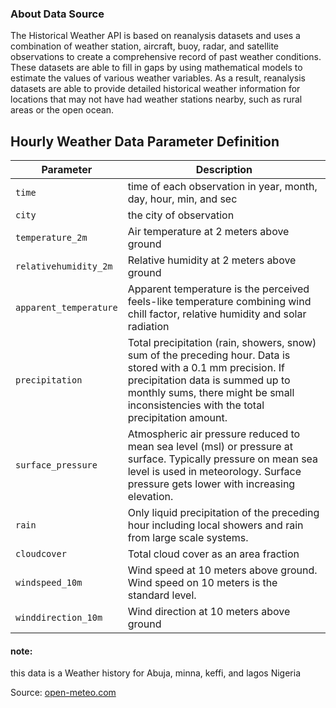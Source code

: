 ### About Data Source
The Historical Weather API is based on reanalysis datasets and uses a combination of weather station, aircraft, buoy, radar, and satellite observations to create a comprehensive record of past weather conditions. These datasets are able to fill in gaps by using mathematical models to estimate the values of various weather variables. As a result, reanalysis datasets are able to provide detailed historical weather information for locations that may not have had weather stations nearby, such as rural areas or the open ocean.

## Hourly Weather Data Parameter Definition

Parameter | Description
---|---------
`time` | time of each observation in year, month, day, hour, min, and sec
`city` | the city of observation
`temperature_2m` | Air temperature at 2 meters above ground
`relativehumidity_2m` | Relative humidity at 2 meters above ground
`apparent_temperature` | Apparent temperature is the perceived feels-like temperature combining wind chill factor, relative humidity and solar radiation
`precipitation` | Total precipitation (rain, showers, snow) sum of the preceding hour. Data is stored with a 0.1 mm precision. If precipitation data is summed up to monthly sums, there might be small inconsistencies with the total precipitation amount.
`surface_pressure` | Atmospheric air pressure reduced to mean sea level (msl) or pressure at surface. Typically pressure on mean sea level is used in meteorology. Surface pressure gets lower with increasing elevation.
`rain` | Only liquid precipitation of the preceding hour including local showers and rain from large scale systems.
`cloudcover` | Total cloud cover as an area fraction
`windspeed_10m` | Wind speed at 10 meters above ground. Wind speed on 10 meters is the standard level.
`winddirection_10m` | Wind direction at 10 meters above ground

#### note: 
this data is a Weather history for Abuja, minna, keffi, and lagos Nigeria


Source: [open-meteo.com](https://open-meteo.com/en/docs/historical-weather-api#latitude=9.93&longitude=8.89&start_date=2000-01-01&end_date=2023-05-24&daily=temperature_2m_mean&timezone=Europe%2FLondon)
